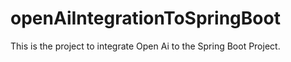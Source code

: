 # openAiIntegrationToSpringBoot
This is the project to integrate Open Ai to the Spring Boot Project.
